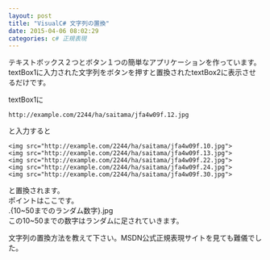 ```yaml
---
layout: post
title: "VisualC# 文字列の置換"
date: 2015-04-06 08:02:29
categories: c# 正規表現
---
```

<p>テキストボックス２つとボタン１つの簡単なアプリケーションを作っています。<br>
textBox1に入力された文字列をボタンを押すと置換されたtextBox2に表示させるだけです。</p>

<p>textBox1に</p>

<pre><code>http://example.com/2244/ha/saitama/jfa4w09f.12.jpg
</code></pre>

<p>と入力すると</p>

<pre><code>&lt;img src="http://example.com/2244/ha/saitama/jfa4w09f.10.jpg"&gt;
&lt;img src="http://example.com/2244/ha/saitama/jfa4w09f.13.jpg"&gt;
&lt;img src="http://example.com/2244/ha/saitama/jfa4w09f.22.jpg"&gt;
&lt;img src="http://example.com/2244/ha/saitama/jfa4w09f.24.jpg"&gt;
&lt;img src="http://example.com/2244/ha/saitama/jfa4w09f.30.jpg"&gt;
</code></pre>

<p>と置換されます。<br>
ポイントはここです。<br>
.{10~50までのランダム数字}.jpg<br>
この10~50までの数字はランダムに足されていきます。</p>

<p>文字列の置換方法を教えて下さい。MSDN公式正規表現サイトを見ても難儀でした。</p>
